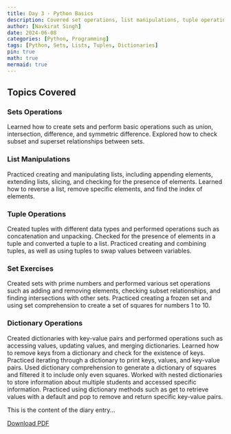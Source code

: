 ```yaml
---
title: Day 3 - Python Basics
description: Covered set operations, list manipulations, tuple operations, and dictionary operations in Python.
author: [Navkirat Singh]
date: 2024-06-08
categories: [Python, Programming]
tags: [Python, Sets, Lists, Tuples, Dictionaries]
pin: true
math: true
mermaid: true
---
```

## Topics Covered

### Sets Operations

Learned how to create sets and perform basic operations such as union, intersection, difference, and symmetric difference.
Explored how to check subset and superset relationships between sets.

### List Manipulations

Practiced creating and manipulating lists, including appending elements, extending lists, slicing, and checking for the presence of elements.
Learned how to reverse a list, remove specific elements, and find the index of elements.

### Tuple Operations

Created tuples with different data types and performed operations such as concatenation and unpacking.
Checked for the presence of elements in a tuple and converted a tuple to a list.
Practiced creating and combining tuples, as well as using tuples to swap values between variables.

### Set Exercises

Created sets with prime numbers and performed various set operations such as adding and removing elements, checking subset relationships, and finding intersections with other sets.
Practiced creating a frozen set and using set comprehension to create a set of squares for numbers 1 to 10.

### Dictionary Operations

Created dictionaries with key-value pairs and performed operations such as accessing values, updating values, and merging dictionaries.
Learned how to remove keys from a dictionary and check for the existence of keys.
Practiced iterating through a dictionary to print keys, values, and key-value pairs.
Used dictionary comprehension to generate a dictionary of squares and filtered it to include only even squares.
Worked with nested dictionaries to store information about multiple students and accessed specific information.
Practiced using dictionary methods such as get to retrieve values with a default and pop to remove and return specific key-value pairs.

This is the content of the diary entry...  

[Download PDF](/pdfs/2024-06-08-DAY3.pdf)





